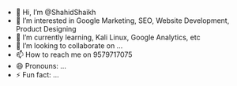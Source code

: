 - 👋 Hi, I’m @ShahidShaikh
- 👀 I’m interested in Google Marketing, SEO, Website Development, Product Designing 
- 🌱 I’m currently learning, Kali Linux, Google Analytics, etc
- 💞️ I’m looking to collaborate on ...
- 📫 How to reach me on 9579717075
- 😄 Pronouns: ...
- ⚡ Fun fact: ...

<!---
Shaaz1010/Shaaz1010 is a ✨ special ✨ repository because its `README.md` (this file) appears on your GitHub profile.
You can click the Preview link to take a look at your changes.
--->
